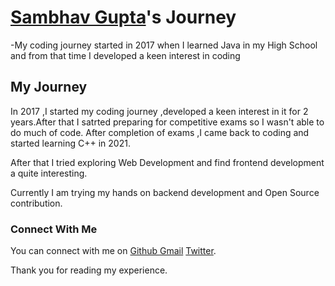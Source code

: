 # [Sambhav Gupta](https://github.com/sambhavgupta0705)'s Journey

-My coding journey started in 2017 when I learned Java in my High School and from that time 
I developed a keen interest in coding

## My Journey
In 2017 ,I started my coding journey ,developed a keen interest in it for 2 years.After that I satrted preparing for competitive exams so I wasn't able to do much of code.
After completion of exams ,I came back to coding and started learning C++ in 2021.

After that I tried exploring Web Development and find frontend development a quite interesting.

Currently I am trying my hands on backend development and Open Source contribution.

### Connect With Me

You can connect with me on
[Github ](https://github.com/sambhavgupta0705)   [Gmail](sambhavgupta0705@gmail.com)   [Twitter](https://twitter.com/sambhavgupta75).


Thank you for reading my experience.
